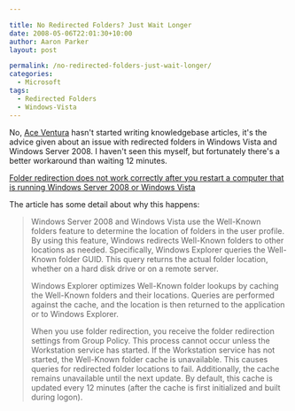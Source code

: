 ```yaml
---

title: No Redirected Folders? Just Wait Longer
date: 2008-05-06T22:01:30+10:00
author: Aaron Parker
layout: post

permalink: /no-redirected-folders-just-wait-longer/
categories:
  - Microsoft
tags:
  - Redirected Folders
  - Windows-Vista
---
```

No, [Ace Ventura](http://www.imdb.com/title/tt0109040/quotes) hasn't started writing knowledgebase articles, it's the advice given about an issue with redirected folders in Windows Vista and Windows Server 2008. I haven't seen this myself, but fortunately there's a better workaround than waiting 12 minutes.

[Folder redirection does not work correctly after you restart a computer that is running Windows Server 2008 or Windows Vista](http://support.microsoft.com/kb/951049)

The article has some detail about why this happens:

> Windows Server 2008 and Windows Vista use the Well-Known folders feature to determine the location of folders in the user profile. By using this feature, Windows redirects Well-Known folders to other locations as needed. Specifically, Windows Explorer queries the Well-Known folder GUID. This query returns the actual folder location, whether on a hard disk drive or on a remote server.
> 
> Windows Explorer optimizes Well-Known folder lookups by caching the Well-Known folders and their locations. Queries are performed against the cache, and the location is then returned to the application or to Windows Explorer.
> 
> When you use folder redirection, you receive the folder redirection settings from Group Policy. This process cannot occur unless the Workstation service has started. If the Workstation service has not started, the Well-Known folder cache is unavailable. This causes queries for redirected folder locations to fail. Additionally, the cache remains unavailable until the next update. By default, this cache is updated every 12 minutes (after the cache is first initialized and built during logon).